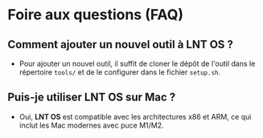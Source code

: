 # Foire aux questions (FAQ)

## Comment ajouter un nouvel outil à LNT OS ?
- Pour ajouter un nouvel outil, il suffit de cloner le dépôt de l'outil dans le répertoire `tools/` et de le configurer dans le fichier `setup.sh`.

## Puis-je utiliser LNT OS sur Mac ?
- Oui, **LNT OS** est compatible avec les architectures x86 et ARM, ce qui inclut les Mac modernes avec puce M1/M2.
